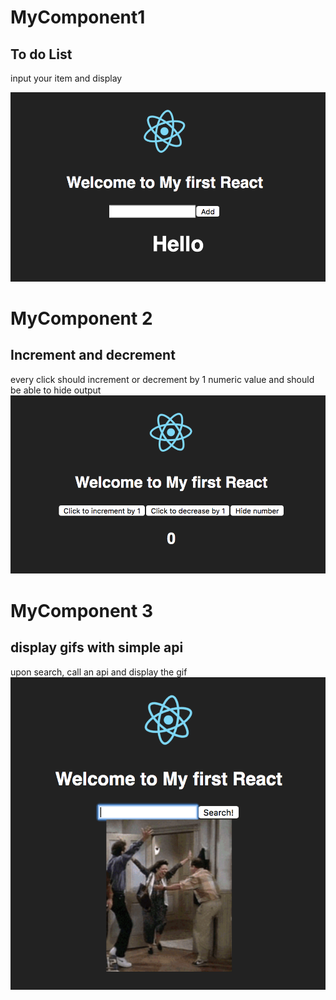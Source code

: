 # MyComponent1
## To do List
input your item and display

<img src="public/images/1.png" width="600px"/>

# MyComponent 2
## Increment and decrement
every click should increment or decrement by 1 numeric value and should be able to hide output
<img src="public/images/2.png" width="600px"/>

# MyComponent 3
## display gifs with simple api
upon search, call an api and display the gif
<img src="public/images/3.png" width="600px"/>